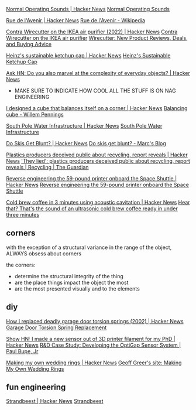 
[Normal Operating Sounds | Hacker News](https://news.ycombinator.com/item?id=38411105)
[Normal Operating Sounds](https://www.tesla.com/ownersmanual/model3/en_us/GUID-AA58ED67-9C93-4EE6-8B19-9FDABE018787.html)

[Rue de l'Avenir | Hacker News](https://news.ycombinator.com/item?id=38875794)
[Rue de l'Avenir - Wikipedia](https://en.wikipedia.org/wiki/Rue_de_l%27Avenir)

[Contra Wirecutter on the IKEA air purifier (2022) | Hacker News](https://news.ycombinator.com/item?id=38931559)
[Contra Wirecutter on the IKEA air purifier](https://dynomight.net/ikea-purifier/)
[Wirecutter: New Product Reviews, Deals, and Buying Advice](https://www.nytimes.com/wirecutter/)

[Heinz's sustainable ketchup cap | Hacker News](https://news.ycombinator.com/item?id=39547109)
[Heinz's Sustainable Ketchup Cap](https://www.lumafield.com/article/heinzs-sustainable-ketchup-cap)

[Ask HN: Do you also marvel at the complexity of everyday objects? | Hacker News](https://news.ycombinator.com/item?id=39740518)
- MAKE SURE TO INDICATE HOW COOL ALL THE STUFF IS ON NAG ENGINEERING

[I designed a cube that balances itself on a corner | Hacker News](https://news.ycombinator.com/item?id=39336139)
[Balancing cube - Willem Pennings](https://willempennings.nl/balancing-cube/)

[South Pole Water Infrastructure | Hacker News](https://news.ycombinator.com/item?id=40615530)
[South Pole Water Infrastructure](https://brr.fyi/posts/south-pole-water-infrastructure)

[Do Skis Get Blunt? | Hacker News](https://news.ycombinator.com/item?id=40902740)
[Do skis get blunt? - Marc's Blog](https://brooker.co.za/misc-blog/2024/01/23/skis.html)

[Plastics producers deceived public about recycling, report reveals | Hacker News](https://news.ycombinator.com/item?id=39387387)
['They lied': plastics producers deceived public about recycling, report reveals | Recycling | The Guardian](https://www.theguardian.com/us-news/2024/feb/15/recycling-plastics-producers-report)

[Reverse engineering the 59-pound printer onboard the Space Shuttle | Hacker News](https://news.ycombinator.com/item?id=41147643)
[Reverse engineering the 59-pound printer onboard the Space Shuttle](https://www.righto.com/2024/08/space-shuttle-interim-teleprinter.html)

[Cold brew coffee in 3 minutes using acoustic cavitation | Hacker News](https://news.ycombinator.com/item?id=40284823)
[Hear that? That's the sound of an ultrasonic cold brew coffee ready in under three minutes](https://www.unsw.edu.au/newsroom/news/2024/05/Ultrasonic_cold_brew_coffee_ready_under_three_minutes)

## corners

with the exception of a structural variance in the range of the object, ALWAYS obsess about corners

the corners:
- determine the structural integrity of the thing
- are the place things impact the object the most
- are the most presented visually and to the elements

## diy

[How I replaced deadly garage door torsion springs (2002) | Hacker News](https://news.ycombinator.com/item?id=39744989)
[Garage Door Torsion Spring Replacement](https://www.truetex.com/garage.htm)

[Show HN: I made a new sensor out of 3D printer filament for my PhD | Hacker News](https://news.ycombinator.com/item?id=40003710)
[R&D Case Study: Developing the OptiGap Sensor System | Paul Bupe, Jr](https://paulbupejr.com/developing-the-optigap-sensor-system/)

[Making my own wedding rings | Hacker News](https://news.ycombinator.com/item?id=40909327)
[Geoff Greer's site: Making My Own Wedding Rings](https://geoff.greer.fm/2024/07/07/making-my-own-wedding-rings/)

## fun engineering

[Strandbeest | Hacker News](https://news.ycombinator.com/item?id=41347016)
[Strandbeest](https://www.strandbeest.com/)
